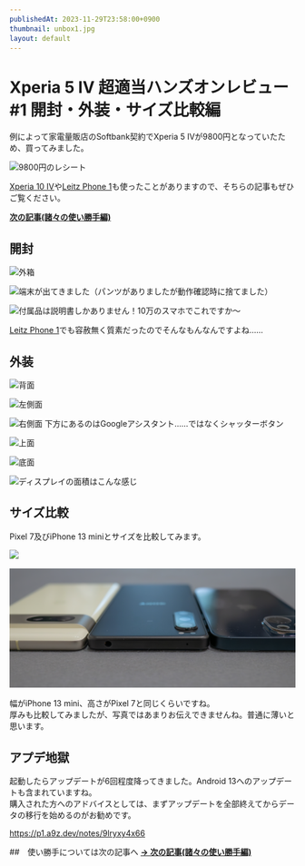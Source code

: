 ```yaml
---
publishedAt: 2023-11-29T23:58:00+0900
thumbnail: unbox1.jpg
layout: default
---
```

# Xperia 5 IV 超適当ハンズオンレビュー #1 開封・外装・サイズ比較編

例によって家電量販店のSoftbank契約でXperia 5 IVが9800円となっていたため、買ってみました。

![](receipt.jpg "9800円のレシート")

[Xperia 10 IV](../../2022/10-14%20Xperia%2010%20IV)や[Leitz Phone 1](../../2022/09-26%20Leitz%20Phone%201%200/)も使ったことがありますので、そちらの記事もぜひご覧ください。

[**次の記事(諸々の使い勝手編)**](../11-29-2%20xperia-5-iv-2)

## 開封

![](unbox1.jpg "外箱")

![](unbox2.jpg "端末が出てきました（パンツがありましたが動作確認時に捨てました）")

![](unbox3.jpg "付属品は説明書しかありません！10万のスマホでこれですか〜")

[Leitz Phone 1](../../2022/09-26%20Leitz%20Phone%201%200)でも容赦無く質素だったのでそんなもんなんですよね……

## 外装

![](p1.jpg "背面")

![](p2.jpg "左側面")

![](p3.jpg "右側面 下方にあるのはGoogleアシスタント……ではなくシャッターボタン")

![](p4.jpg "上面")

![](p5.jpg "底面")

![](display.jpg "ディスプレイの面積はこんな感じ")

## サイズ比較

Pixel 7及びiPhone 13 miniとサイズを比較してみます。

![](comp1.jpg)

![](comp2.jpg)

幅がiPhone 13 mini、高さがPixel 7と同じくらいですね。  
厚みも比較してみましたが、写真ではあまりお伝えできませんね。普通に薄いと思います。

## アプデ地獄
起動したらアップデートが6回程度降ってきました。Android 13へのアップデートも含まれていますね。  
購入された方へのアドバイスとしては、まずアップデートを全部終えてからデータの移行を始めるのがお勧めです。

https://p1.a9z.dev/notes/9lryxy4x66

##　使い勝手については次の記事へ
[**→ 次の記事(諸々の使い勝手編)**](../11-29-2%20xperia-5-iv-2)
